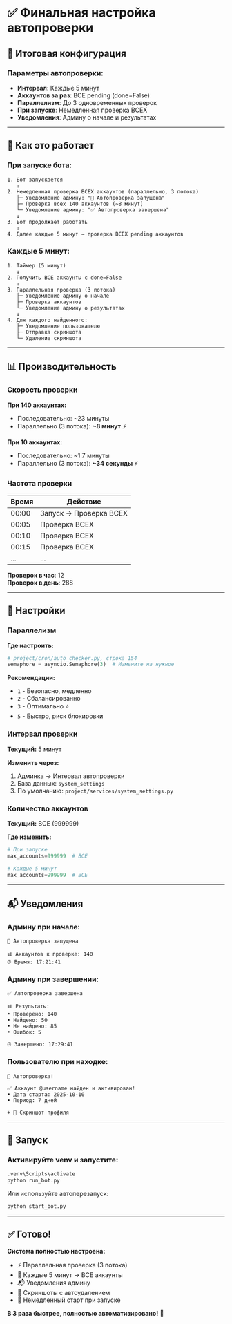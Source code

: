 # ✅ Финальная настройка автопроверки

## 🎯 Итоговая конфигурация

### Параметры автопроверки:

- **Интервал**: Каждые 5 минут
- **Аккаунтов за раз**: ВСЕ pending (done=False)
- **Параллелизм**: До 3 одновременных проверок
- **При запуске**: Немедленная проверка ВСЕХ
- **Уведомления**: Админу о начале и результатах

---

## 🚀 Как это работает

### При запуске бота:

```
1. Бот запускается
   ↓
2. Немедленная проверка ВСЕХ аккаунтов (параллельно, 3 потока)
   ├─ Уведомление админу: "🔄 Автопроверка запущена"
   ├─ Проверка всех 140 аккаунтов (~8 минут)
   └─ Уведомление админу: "✅ Автопроверка завершена"
   ↓
3. Бот продолжает работать
   ↓
4. Далее каждые 5 минут → проверка ВСЕХ pending аккаунтов
```

### Каждые 5 минут:

```
1. Таймер (5 минут)
   ↓
2. Получить ВСЕ аккаунты с done=False
   ↓
3. Параллельная проверка (3 потока)
   ├─ Уведомление админу о начале
   ├─ Проверка аккаунтов
   └─ Уведомление админу о результатах
   ↓
4. Для каждого найденного:
   ├─ Уведомление пользователю
   ├─ Отправка скриншота
   └─ Удаление скриншота
```

---

## 📊 Производительность

### Скорость проверки

**При 140 аккаунтах:**
- Последовательно: ~23 минуты
- Параллельно (3 потока): **~8 минут** ⚡

**При 10 аккаунтах:**
- Последовательно: ~1.7 минуты
- Параллельно (3 потока): **~34 секунды** ⚡

### Частота проверки

| Время | Действие |
|-------|----------|
| 00:00 | Запуск → Проверка ВСЕХ |
| 00:05 | Проверка ВСЕХ |
| 00:10 | Проверка ВСЕХ |
| 00:15 | Проверка ВСЕХ |
| ... | ... |

**Проверок в час**: 12  
**Проверок в день**: 288

---

## 🔧 Настройки

### Параллелизм

**Где настроить:**
```python
# project/cron/auto_checker.py, строка 154
semaphore = asyncio.Semaphore(3)  # Измените на нужное
```

**Рекомендации:**
- `1` - Безопасно, медленно
- `2` - Сбалансированно
- `3` - Оптимально ⭐
- `5` - Быстро, риск блокировки

### Интервал проверки

**Текущий:** 5 минут

**Изменить через:**
1. Админка → Интервал автопроверки
2. База данных: `system_settings`
3. По умолчанию: `project/services/system_settings.py`

### Количество аккаунтов

**Текущий:** ВСЕ (999999)

**Где изменить:**
```python
# При запуске
max_accounts=999999  # ВСЕ

# Каждые 5 минут
max_accounts=999999  # ВСЕ
```

---

## 📬 Уведомления

### Админу при начале:

```
🔄 Автопроверка запущена

📊 Аккаунтов к проверке: 140
⏰ Время: 17:21:41
```

### Админу при завершении:

```
✅ Автопроверка завершена

📊 Результаты:
• Проверено: 140
• Найдено: 50
• Не найдено: 85
• Ошибок: 5

⏰ Завершено: 17:29:41
```

### Пользователю при находке:

```
🎉 Автопроверка!

✅ Аккаунт @username найден и активирован!
• Дата старта: 2025-10-10
• Период: 7 дней

+ 📸 Скриншот профиля
```

---

## 🚀 Запуск

### Активируйте venv и запустите:

```bash
.venv\Scripts\activate
python run_bot.py
```

Или используйте автоперезапуск:

```bash
python start_bot.py
```

---

## ✅ Готово!

**Система полностью настроена:**

- ⚡ Параллельная проверка (3 потока)
- 🔄 Каждые 5 минут → ВСЕ аккаунты
- 📬 Уведомления админу
- 📸 Скриншоты с автоудалением
- 🚀 Немедленный старт при запуске

**В 3 раза быстрее, полностью автоматизировано!** 🎉

